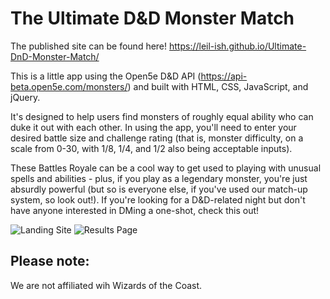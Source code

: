 # The Ultimate D&D Monster Match

The published site can be found here! https://leil-ish.github.io/Ultimate-DnD-Monster-Match/

This is a little app using the Open5e D&D API (https://api-beta.open5e.com/monsters/) and built with HTML, CSS, JavaScript, and jQuery. 

It's designed to help users find monsters of roughly equal ability who can duke it out with each other. In using the app, you'll need to enter your desired battle size and challenge rating (that is, monster difficulty, on a scale from 0-30, with 1/8, 1/4, and 1/2 also being acceptable inputs).

These Battles Royale can be a cool way to get used to playing with unusual spells and abilities - plus, if you play as a legendary monster, you're just absurdly powerful (but so is everyone else, if you've used our match-up system, so look out!). If you're looking for a D&D-related night but don't have anyone interested in DMing a one-shot, check this out!

![Landing Site](https://i.imgur.com/5wxba0Z.png)
![Results Page](https://i.imgur.com/fDWjhPS.png)

## Please note: 
We are not affiliated wih Wizards of the Coast. 
